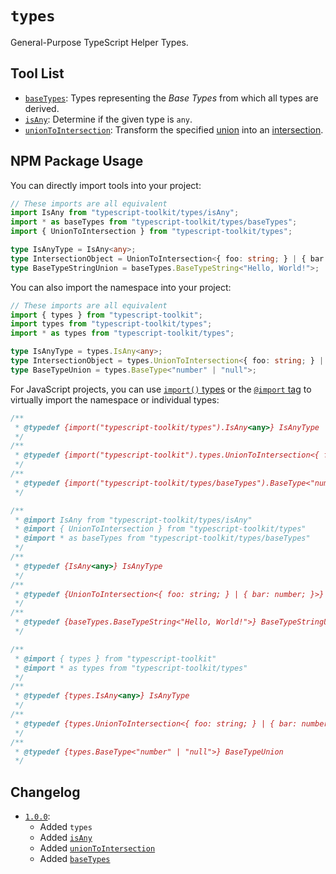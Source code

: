 # `types`
General-Purpose TypeScript Helper Types.


## Tool List
- [`baseTypes`](baseTypes): Types representing the _Base Types_ from which all types are derived.
- [`isAny`](isAny): Determine if the given type is `any`.
- [`unionToIntersection`](unionToIntersection): Transform the specified [union](https://www.typescriptlang.org/docs/handbook/2/everyday-types.html#union-types) into an [intersection](https://www.typescriptlang.org/docs/handbook/2/objects.html#intersection-types).


## NPM Package Usage
You can directly import tools into your project:
```ts
// These imports are all equivalent
import IsAny from "typescript-toolkit/types/isAny";
import * as baseTypes from "typescript-toolkit/types/baseTypes";
import { UnionToIntersection } from "typescript-toolkit/types";

type IsAnyType = IsAny<any>;
type IntersectionObject = UnionToIntersection<{ foo: string; } | { bar: number; }>;
type BaseTypeStringUnion = baseTypes.BaseTypeString<"Hello, World!">;
```

You can also import the namespace into your project:
```ts
// These imports are all equivalent
import { types } from "typescript-toolkit";
import types from "typescript-toolkit/types";
import * as types from "typescript-toolkit/types";

type IsAnyType = types.IsAny<any>;
type IntersectionObject = types.UnionToIntersection<{ foo: string; } | { bar: number; }>;
type BaseTypeUnion = types.BaseType<"number" | "null">;
```

For JavaScript projects, you can use [`import()` types](https://www.typescriptlang.org/docs/handbook/modules/reference.html#import-types) or the [`@import` tag](https://www.typescriptlang.org/docs/handbook/jsdoc-supported-types.html#import) to virtually import the namespace or individual types:
```js
/**
 * @typedef {import("typescript-toolkit/types").IsAny<any>} IsAnyType
 */
/**
 * @typedef {import("typescript-toolkit").types.UnionToIntersection<{ foo: string; } | { bar: number; }>} IntersectionObject
 */
/**
 * @typedef {import("typescript-toolkit/types/baseTypes").BaseType<"number">} BaseTypeUnion
 */

/**
 * @import IsAny from "typescript-toolkit/types/isAny"
 * @import { UnionToIntersection } from "typescript-toolkit/types"
 * @import * as baseTypes from "typescript-toolkit/types/baseTypes"
 */
/**
 * @typedef {IsAny<any>} IsAnyType
 */
/**
 * @typedef {UnionToIntersection<{ foo: string; } | { bar: number; }>} IntersectionObject
 */
/**
 * @typedef {baseTypes.BaseTypeString<"Hello, World!">} BaseTypeStringUnion
 */

/**
 * @import { types } from "typescript-toolkit"
 * @import * as types from "typescript-toolkit/types"
 */
/**
 * @typedef {types.IsAny<any>} IsAnyType
 */
/**
 * @typedef {types.UnionToIntersection<{ foo: string; } | { bar: number; }>} IntersectionObject
 */
/**
 * @typedef {types.BaseType<"number" | "null">} BaseTypeUnion
 */
```


## Changelog
- [`1.0.0`](https://github.com/FusedKush/typescript-toolkit/releases/1.0.0):
  - Added `types`
  - Added [`isAny`](isAny)
  - Added [`unionToIntersection`](unionToIntersection)
  - Added [`baseTypes`](baseTypes)